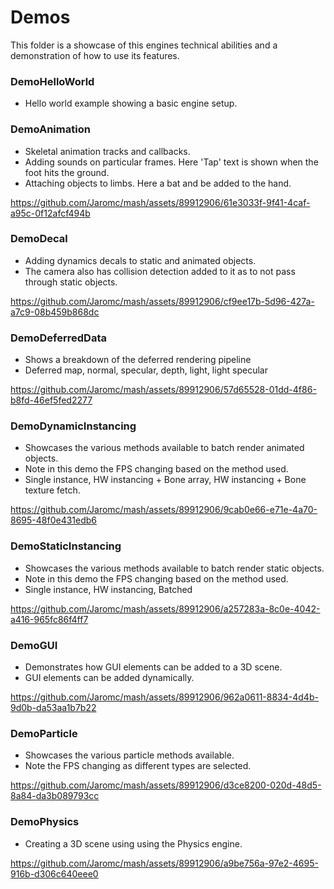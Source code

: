 # Demos #

This folder is a showcase of this engines technical abilities and a demonstration of how to use its features.

### DemoHelloWorld ###
- Hello world example showing a basic engine setup.

### DemoAnimation ###
- Skeletal animation tracks and callbacks.
- Adding sounds on particular frames. Here 'Tap' text is shown when the foot hits the ground.
- Attaching objects to limbs. Here a bat and be added to the hand.

https://github.com/Jaromc/mash/assets/89912906/61e3033f-9f41-4caf-a95c-0f12afcf494b

### DemoDecal ###
- Adding dynamics decals to static and animated objects.
- The camera also has collision detection added to it as to not pass through static objects. 

https://github.com/Jaromc/mash/assets/89912906/cf9ee17b-5d96-427a-a7c9-08b459b868dc

### DemoDeferredData ###
- Shows a breakdown of the deferred rendering pipeline
- Deferred map, normal, specular, depth, light, light specular

https://github.com/Jaromc/mash/assets/89912906/57d65528-01dd-4f86-b8fd-46ef5fed2277

### DemoDynamicInstancing ###
- Showcases the various methods available to batch render animated objects.
- Note in this demo the FPS changing based on the method used.
- Single instance, HW instancing + Bone array, HW instancing + Bone texture fetch. 

https://github.com/Jaromc/mash/assets/89912906/9cab0e66-e71e-4a70-8695-48f0e431edb6

### DemoStaticInstancing ###
- Showcases the various methods available to batch render static objects.
- Note in this demo the FPS changing based on the method used.
- Single instance, HW instancing, Batched

https://github.com/Jaromc/mash/assets/89912906/a257283a-8c0e-4042-a416-965fc86f4ff7

### DemoGUI ###
- Demonstrates how GUI elements can be added to a 3D scene.
- GUI elements can be added dynamically.

https://github.com/Jaromc/mash/assets/89912906/962a0611-8834-4d4b-9d0b-da53aa1b7b22

### DemoParticle ###
- Showcases the various particle methods available.
- Note the FPS changing as different types are selected.

https://github.com/Jaromc/mash/assets/89912906/d3ce8200-020d-48d5-8a84-da3b089793cc

### DemoPhysics ###
- Creating a 3D scene using using the Physics engine.

https://github.com/Jaromc/mash/assets/89912906/a9be756a-97e2-4695-916b-d306c640eee0

